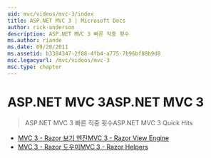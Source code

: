```yaml
---
uid: mvc/videos/mvc-3/index
title: ASP.NET MVC 3 | Microsoft Docs
author: rick-anderson
description: ASP.NET MVC 3 빠른 적중 횟수
ms.author: riande
ms.date: 09/28/2011
ms.assetid: b3384347-2f88-4fb4-a775-7b96bf88b9d8
msc.legacyurl: /mvc/videos/mvc-3
msc.type: chapter
---
```

<a name="aspnet-mvc-3"></a><span data-ttu-id="21ca9-103">ASP.NET MVC 3</span><span class="sxs-lookup"><span data-stu-id="21ca9-103">ASP.NET MVC 3</span></span>
====================
> <span data-ttu-id="21ca9-104">ASP.NET MVC 3 빠른 적중 횟수</span><span class="sxs-lookup"><span data-stu-id="21ca9-104">ASP.NET MVC 3 Quick Hits</span></span>


- [<span data-ttu-id="21ca9-105">MVC 3 - Razor 보기 엔진</span><span class="sxs-lookup"><span data-stu-id="21ca9-105">MVC 3 - Razor View Engine</span></span>](mvc-3-razor-view-engine.md)
- [<span data-ttu-id="21ca9-106">MVC 3 - Razor 도우미</span><span class="sxs-lookup"><span data-stu-id="21ca9-106">MVC 3 - Razor Helpers</span></span>](mvc-3-razor-helpers.md)
